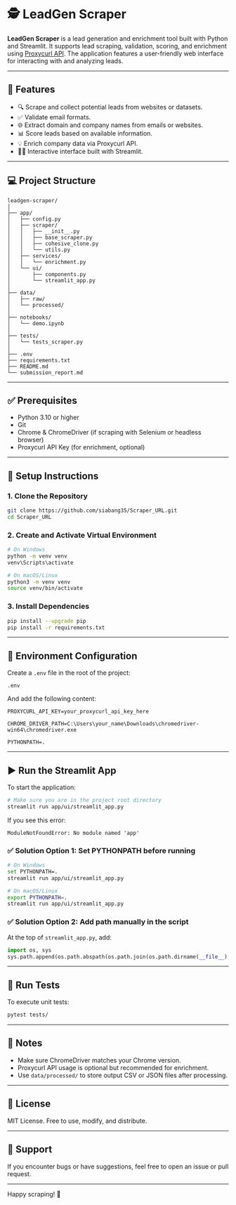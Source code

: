 # 🕵️ LeadGen Scraper

**LeadGen Scraper** is a lead generation and enrichment tool built with Python and Streamlit. It supports lead scraping, validation, scoring, and enrichment using [Proxycurl API](https://nubela.co/proxycurl). The application features a user-friendly web interface for interacting with and analyzing leads.

---

## 📌 Features

- 🔍 Scrape and collect potential leads from websites or datasets.
- ✅ Validate email formats.
- 🌐 Extract domain and company names from emails or websites.
- 📊 Score leads based on available information.
- 💡 Enrich company data via Proxycurl API.
- 🧑‍💻 Interactive interface built with Streamlit.

---

## 💻 Project Structure

```
leadgen-scraper/
│
├── app/
│   ├── config.py
│   ├── scraper/
│   │   ├── __init__.py
│   │   ├── base_scraper.py
│   │   ├── cohesive_clone.py
│   │   └── utils.py
│   ├── services/
│   │   └── enrichment.py
│   └── ui/
│       ├── components.py
│       └── streamlit_app.py
│
├── data/
│   ├── raw/
│   └── processed/
│
├── notebooks/
│   └── demo.ipynb
│
├── tests/
│   └── tests_scraper.py
│
├── .env
├── requirements.txt
├── README.md
└── submission_report.md
```

---

## ✅ Prerequisites

- Python 3.10 or higher
- Git
- Chrome & ChromeDriver (if scraping with Selenium or headless browser)
- Proxycurl API Key (for enrichment, optional)

---

## 🔧 Setup Instructions

### 1. Clone the Repository

```bash
git clone https://github.com/siabang35/Scraper_URL.git
cd Scraper_URL
```

### 2. Create and Activate Virtual Environment

```bash
# On Windows
python -m venv venv
venv\Scripts\activate

# On macOS/Linux
python3 -m venv venv
source venv/bin/activate
```

### 3. Install Dependencies

```bash
pip install --upgrade pip
pip install -r requirements.txt
```

---

## 🔐 Environment Configuration

Create a `.env` file in the root of the project:

```
.env
```

And add the following content:

```env
PROXYCURL_API_KEY=your_proxycurl_api_key_here

CHROME_DRIVER_PATH=C:\Users\your_name\Downloads\chromedriver-win64\chromedriver.exe

PYTHONPATH=.
```

---

## ▶️ Run the Streamlit App

To start the application:

```bash
# Make sure you are in the project root directory
streamlit run app/ui/streamlit_app.py
```

If you see this error:

```
ModuleNotFoundError: No module named 'app'
```

### ✅ Solution Option 1: Set PYTHONPATH before running

```bash
# On Windows
set PYTHONPATH=.
streamlit run app/ui/streamlit_app.py

# On macOS/Linux
export PYTHONPATH=.
streamlit run app/ui/streamlit_app.py
```

### ✅ Solution Option 2: Add path manually in the script

At the top of `streamlit_app.py`, add:

```python
import os, sys
sys.path.append(os.path.abspath(os.path.join(os.path.dirname(__file__), "..", "..")))
```

---

## 🧪 Run Tests

To execute unit tests:

```bash
pytest tests/
```

---

## 📘 Notes

- Make sure ChromeDriver matches your Chrome version.
- Proxycurl API usage is optional but recommended for enrichment.
- Use `data/processed/` to store output CSV or JSON files after processing.

---

## 📄 License

MIT License. Free to use, modify, and distribute.

---

## 🙋 Support

If you encounter bugs or have suggestions, feel free to open an issue or pull request.

---

Happy scraping! 🚀
